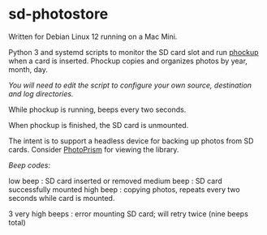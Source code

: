 # sd-photostore

Written for Debian Linux 12 running on a Mac Mini.

Python 3 and systemd scripts to monitor the SD card slot and run [phockup](https://github.com/ivandokov/phockup)
when a card is inserted.  Phockup copies and organizes photos by year, month, day.  

_You will need to edit the script to configure your own source, destination and log directories._

While phockup is running, beeps every two seconds.

When phockup is finished, the SD card is unmounted.

The intent is to support a headless device for backing up photos from SD cards.  Consider [PhotoPrism](https://www.photoprism.app/)
for viewing the library.


_Beep codes:_

low beep :  SD card inserted or removed
medium beep : SD card successfully mounted
high beep : copying photos, repeats every two seconds while card is mounted.

3 very high beeps : error mounting SD card; will retry twice (nine beeps total)


